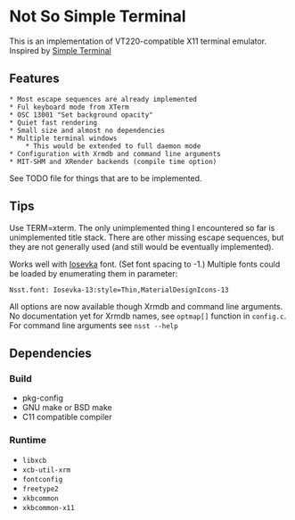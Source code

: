Not So Simple Terminal
======================
This is an implementation of VT220-compatible X11 terminal emulator.
Inspired by [Simple Terminal](https://st.suckless.org/)

## Features
    * Most escape sequences are already implemented
    * Ful keyboard mode from XTerm
    * OSC 13001 "Set background opacity"
    * Quiet fast rendering
    * Small size and almost no dependencies
    * Multiple terminal windows
        * This would be extended to full daemon mode
    * Configuration with Xrmdb and command line arguments
    * MIT-SHM and XRender backends (compile time option)

See TODO file for things that are to be implemented.

## Tips

Use TERM=xterm. The only unimplemented thing I encountered so far is unimplemented title stack.
There are other missing escape sequences, but they are not generally used (and still would be eventually implemented).

Works well with [Iosevka](https://github.com/be5invis/Iosevka) font. (Set font spacing to -1.)
Multiple fonts could be loaded by enumerating them in parameter:

    Nsst.font: Iosevka-13:style=Thin,MaterialDesignIcons-13

All options are now available though Xrmdb and command line arguments.
No documentation yet for Xrmdb names, see `optmap[]` function in `config.c`.
For command line arguments see `nsst --help`

## Dependencies
### Build

* pkg-config
* GNU make or BSD make
* C11 compatible compiler

### Runtime
* `libxcb`
* `xcb-util-xrm`
* `fontconfig`
* `freetype2`
* `xkbcommon`
* `xkbcommon-x11`
